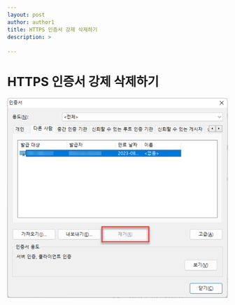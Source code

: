 ```yaml
---
layout: post
author: author1
title: HTTPS 인증서 강제 삭제하기
description: >

---
```


# HTTPS 인증서 강제 삭제하기

![crt-01](/img/crt-01.png)
